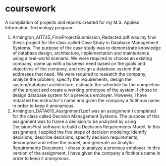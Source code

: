 # coursework
A compilation of projects and reports created for my M.S. Applied Information Technology program.

1. Armington_AIT735_FinalProjectSubmission_Redacted.pdf was my final thesis project for the class called Case Study in Database Management Systems. The purpose of the case study was to demonstrate knowledge of database design, architecture, implementation and maintenance using a real-world scenario. We were required to choose an existing company, come up with a business need based on the goals and objectives of the company, and design a database system that addresses that need. We were required to research the company, analyze the problem, specify the requirements, design the system/database architecture, estimate the schedule for the completion of the project and create a working prototype of the system. I chose to design database system for a previous employer. However, I have redacted the instructor's name and given the company a fictitious name in order to keep it anonymous.
2. Armington_DATA610_Assignment1.pdf was an assignment I completed for the class called Decision Management Systems. The purpose of this assignment was to frame a decision to be analyzed by using DecisionsFirst software to build a Decisions Requirements Model. In this assignment, I applied the five steps of decision modeling: identify decisions, describe decisions, specify decision requirements, decompose and refine the model, and generate an Analytic Requirements Document. I chose to analyze a previous employer. In this version of the assignment, I have given the company a fictitious name in order to keep it anonymous.
